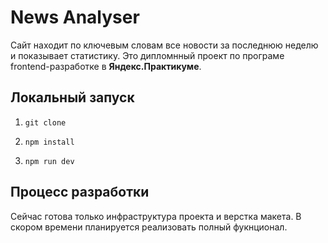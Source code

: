 # News Analyser
Сайт находит по ключевым словам все новости за последнюю неделю и показывает статистику. Это дипломнный проект по програме frontend-разработке в **Яндекс.Практикуме**.
## Локальный запуск
1.     git clone
2.     npm install
3.     npm run dev
## Процесс разработки
Сейчас готова только инфраструктура проекта и верстка макета. В скором времени планируется реализовать полный фукнционал. 
